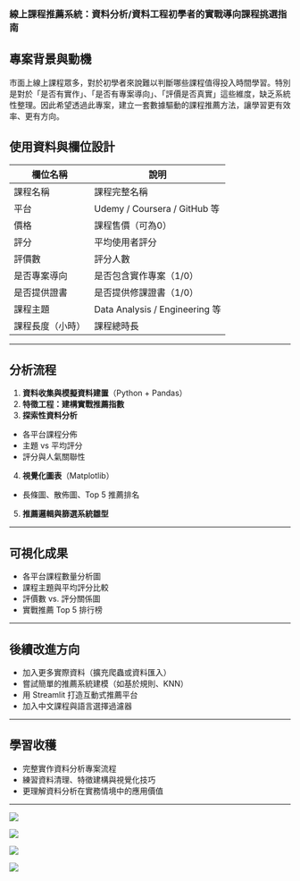 ### 線上課程推薦系統：資料分析/資料工程初學者的實戰導向課程挑選指南


## 專案背景與動機

市面上線上課程眾多，對於初學者來說難以判斷哪些課程值得投入時間學習。特別是對於「是否有實作」、「是否有專案導向」、「評價是否真實」這些維度，缺乏系統性整理。因此希望透過此專案，建立一套數據驅動的課程推薦方法，讓學習更有效率、更有方向。

## 使用資料與欄位設計

| 欄位名稱             | 說明                         |
|----------------------|------------------------------|
| 課程名稱             | 課程完整名稱                 |
| 平台                 | Udemy / Coursera / GitHub 等 |
| 價格                 | 課程售價（可為0）            |
| 評分                 | 平均使用者評分               |
| 評價數               | 評分人數                     |
| 是否專案導向         | 是否包含實作專案（1/0）       |
| 是否提供證書         | 是否提供修課證書（1/0）       |
| 課程主題             | Data Analysis / Engineering 等 |
| 課程長度（小時）     | 課程總時長                   |

---

## 分析流程

1. **資料收集與模擬資料建置**（Python + Pandas）
2. **特徵工程：建構實戰推薦指數**
3. **探索性資料分析**
- 各平台課程分佈
- 主題 vs 平均評分
- 評分與人氣關聯性
4. **視覺化圖表**（Matplotlib）
- 長條圖、散佈圖、Top 5 推薦排名
5. **推薦邏輯與篩選系統雛型**

---

## 可視化成果

- 各平台課程數量分析圖
- 課程主題與平均評分比較
- 評價數 vs. 評分關係圖
- 實戰推薦 Top 5 排行榜

---

## 後續改進方向

- 加入更多實際資料（擴充爬蟲或資料匯入）
- 嘗試簡單的推薦系統建模（如基於規則、KNN）
- 用 Streamlit 打造互動式推薦平台
- 加入中文課程與語言選擇過濾器

---

## 學習收穫

- 完整實作資料分析專案流程
- 練習資料清理、特徵建構與視覺化技巧
- 更理解資料分析在實務情境中的應用價值

---
![](../Downloads/sj_1.png)

![](../Downloads/sj_2.png)

![](../Downloads/sj_3.png)

![](../Downloads/sj_4.png)
